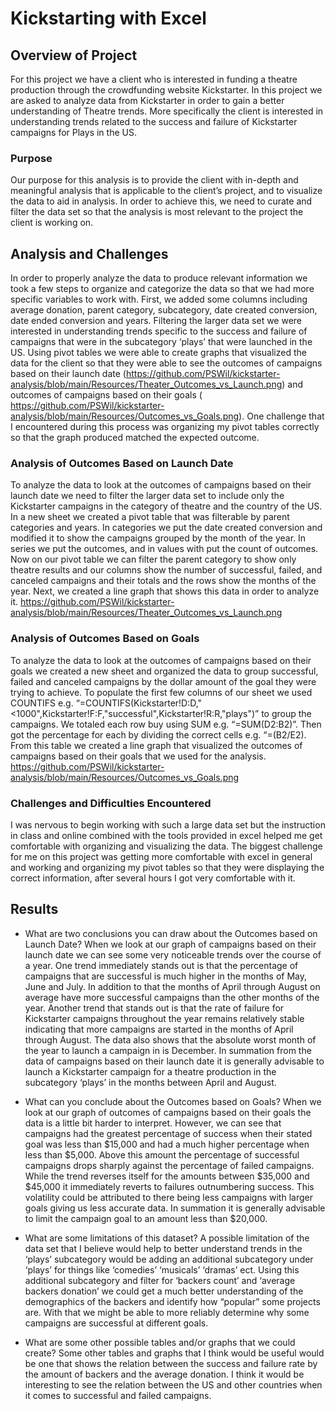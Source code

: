 # Kickstarting with Excel

## Overview of Project

For this project we have a client who is interested in funding a theatre production through the crowdfunding website Kickstarter. In this project we are asked to analyze data from Kickstarter in order to gain a better understanding of Theatre trends. More specifically the client is interested in understanding trends related to the success and failure of Kickstarter campaigns for Plays in the US.

### Purpose

Our purpose for this analysis is to provide the client with in-depth and meaningful analysis that is applicable to the client’s project, and to visualize the data to aid in analysis. In order to achieve this, we need to curate and filter the data set so that the analysis is most relevant to the project the client is working on.

## Analysis and Challenges

In order to properly analyze the data to produce relevant information we took a few steps to organize and categorize the data so that we had more specific variables to work with. First, we added some columns including average donation, parent category, subcategory, date created conversion, date ended conversion and years. Filtering the larger data set we were interested in understanding trends specific to the success and failure of campaigns that were in the subcategory ‘plays’ that were launched in the US. Using pivot tables we were able to create graphs that visualized the data for the client so that they were able to see the outcomes of campaigns based on their launch date (https://github.com/PSWil/kickstarter-analysis/blob/main/Resources/Theater_Outcomes_vs_Launch.png) and outcomes of campaigns based on their goals ( https://github.com/PSWil/kickstarter-analysis/blob/main/Resources/Outcomes_vs_Goals.png). One challenge that I encountered during this process was organizing my pivot tables correctly so that the graph produced matched the expected outcome. 

### Analysis of Outcomes Based on Launch Date

To analyze the data to look at the outcomes of campaigns based on their launch date we need to filter the larger data set to include only the Kickstarter campaigns in the category of theatre and the country of the US. In a new sheet we created a pivot table that was filterable by parent categories and years. In categories we put the date created conversion and modified it to show the campaigns grouped by the month of the year. In series we put the outcomes, and in values with put the count of outcomes. Now on our pivot table we can filter the parent category to show only theatre results and our columns show the number of successful, failed, and canceled campaigns and their totals and the rows show the months of the year. Next, we created a line graph that shows this data in order to analyze it. https://github.com/PSWil/kickstarter-analysis/blob/main/Resources/Theater_Outcomes_vs_Launch.png

### Analysis of Outcomes Based on Goals

To analyze the data to look at the outcomes of campaigns based on their goals we created a new sheet and organized the data to group successful, failed and canceled campaigns by the dollar amount of the goal they were trying to achieve. To populate the first few columns of our sheet we used COUNTIFS e.g. “=COUNTIFS(Kickstarter!D:D,"<1000",Kickstarter!F:F,"successful",Kickstarter!R:R,"plays")” to group the campaigns. We totaled each row buy using SUM e.g. “=SUM(D2:B2)”. Then got the percentage for each by dividing the correct cells e.g. “=(B2/E2). From this table we created a line graph that visualized the outcomes of campaigns based on their goals that we used for the analysis. https://github.com/PSWil/kickstarter-analysis/blob/main/Resources/Outcomes_vs_Goals.png

### Challenges and Difficulties Encountered

I was nervous to begin working with such a large data set but the instruction in class and online combined with the tools provided in excel helped me get comfortable with organizing and visualizing the data. The biggest challenge for me on this project was getting more comfortable with excel in general and working and organizing my pivot tables so that they were displaying the correct information, after several hours I got very comfortable with it.

## Results

- What are two conclusions you can draw about the Outcomes based on Launch Date?
When we look at our graph of campaigns based on their launch date we can see some very noticeable trends over the course of a year. One trend immediately stands out is that the percentage of campaigns that are successful is much higher in the months of May, June and July. In addition to that the months of April through August on average have more successful campaigns than the other months of the year. Another trend that stands out is that the rate of failure for Kickstarter campaigns throughout the year remains relatively stable indicating that more campaigns are started in the months of April through August. The data also shows that the absolute worst month of the year to launch a campaign in is December. In summation from the data of campaigns based on their launch date it is generally advisable to launch a Kickstarter campaign for a theatre production in the subcategory ‘plays’ in the months between April and August.

- What can you conclude about the Outcomes based on Goals?
When we look at our graph of outcomes of campaigns based on their goals the data is a little bit harder to interpret. However, we can see that campaigns had the greatest percentage of success when their stated goal was less than $15,000 and had a much higher percentage when less than $5,000. Above this amount the percentage of successful campaigns drops sharply against the percentage of failed campaigns. While the trend reverses itself for the amounts between $35,000 and $45,000 it immediately reverts to failures outnumbering success. This volatility could be attributed to there being less campaigns with larger goals giving us less accurate data. In summation it is generally advisable to limit the campaign goal to an amount less than $20,000.	

- What are some limitations of this dataset?
A possible limitation of the data set that I believe would help to better understand trends in the ‘plays’ subcategory would be adding an additional subcategory under ‘plays’ for things like ‘comedies’ ‘musicals’ ‘dramas’ ect. Using this additional subcategory and filter for ‘backers count’ and ‘average backers donation’ we could get a much better understanding of the demographics of the backers and identify how “popular” some projects are. With that we might be able to more reliably determine why some campaigns are successful at different goals.

- What are some other possible tables and/or graphs that we could create?
Some other tables and graphs that I think would be useful would be one that shows the relation between the success and failure rate by the amount of backers and the average donation. I think it would be interesting to see the relation between the US and other countries when it comes to successful and failed campaigns.
